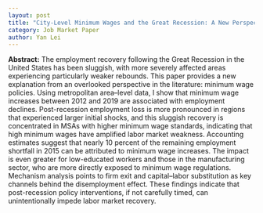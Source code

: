```yaml
---
layout: post
title: "City-Level Minimum Wages and the Great Recession: A New Perspective on the Jobless Recovery"
category: Job Market Paper
author: Yan Lei
---
```


**Abstract:** The employment recovery following the Great Recession in the United States has been sluggish, with more severely affected areas experiencing particularly weaker rebounds. This paper provides a new explanation from an overlooked perspective in the literature: minimum wage policies. Using metropolitan area–level data, I show that minimum wage increases between 2012 and 2019 are associated with employment declines. Post-recession employment loss is more pronounced in regions that experienced larger initial shocks, and this sluggish recovery is concentrated in MSAs with higher minimum wage standards, indicating that high minimum wages have amplified labor market weakness. Accounting estimates suggest that nearly 10 percent of the remaining employment shortfall in 2015 can be attributed to minimum wage increases. The impact is even greater for low-educated workers and those in the manufacturing sector, who are more directly exposed to minimum wage regulations. Mechanism analysis points to firm exit and capital–labor substitution as key channels behind the disemployment effect. These findings indicate that post-recession policy interventions, if not carefully timed, can unintentionally impede labor market recovery.